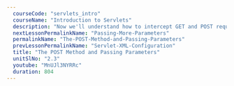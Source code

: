 ```yaml
---
  courseCode: "servlets_intro"
  courseName: "Introduction to Servlets"
  description: "Now we'll understand how to intercept GET and POST requests using the `doGet` and the `doPost` methods. We also look at how parameters are passed in HTTP requests."
  nextLessonPermalinkName: "Passing-More-Parameters"
  permalinkName: "The-POST-Method-and-Passing-Parameters"
  prevLessonPermalinkName: "Servlet-XML-Configuration"
  title: "The POST Method and Passing Parameters"
  unitSlNo: "2.3"
  youtube: "MnUJl3NYRRc"
  duration: 804
---
```

